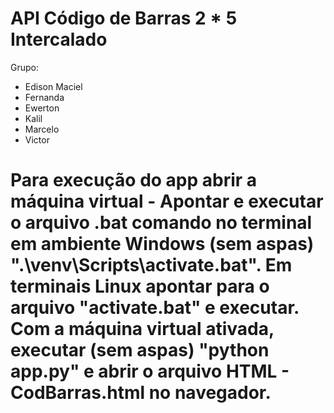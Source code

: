 # API Código de Barras 2 * 5 Intercalado

Grupo:

<ul>
<li class="has-line-data" data-line-start="14" data-line-end="15">Edison Maciel</li>
<li class="has-line-data" data-line-start="15" data-line-end="16">Fernanda</li>
<li class="has-line-data" data-line-start="16" data-line-end="17">Ewerton</li>
<li class="has-line-data" data-line-start="17" data-line-end="18">Kalil</li>
<li class="has-line-data" data-line-start="18" data-line-end="19">Marcelo</li>
<li class="has-line-data" data-line-start="19" data-line-end="20">Victor</li>
</ul>


# Para execução do app abrir a máquina virtual - Apontar e executar o arquivo .bat comando no terminal em ambiente Windows (sem aspas) ".\venv\Scripts\activate.bat". Em terminais Linux apontar para o arquivo "activate.bat" e executar. Com a máquina virtual ativada, executar (sem aspas) "python app.py" e abrir o arquivo HTML - CodBarras.html no navegador.
